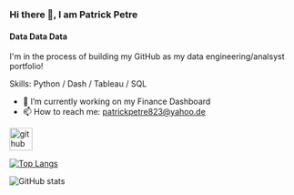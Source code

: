 ### Hi there 👋, I am Patrick Petre
#### Data Data Data
I'm in the process of building my GitHub as my data engineering/analsyst portfolio!

Skills: Python / Dash / Tableau / SQL 

- 🔭 I’m currently working on my Finance Dashboard 
- 📫 How to reach me: patrickpetre823@yahoo.de 


[<img src='https://cdn.jsdelivr.net/npm/simple-icons@3.0.1/icons/github.svg' alt='github' height='40'>](https://github.com/patrickpetre823)  

[![Top Langs](https://github-readme-stats.vercel.app/api/top-langs/?username=patrickpetre823)](https://github.com/anuraghazra/github-readme-stats)

![GitHub stats](https://github-readme-stats.vercel.app/api?username=patrickpetre823&show_icons=true)  

